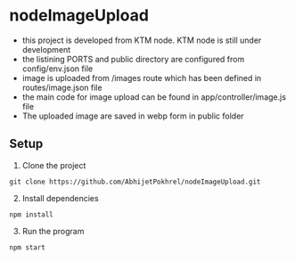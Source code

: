 # nodeImageUpload
- this project is developed from KTM node. KTM node is still under development
- the listining PORTS and public directory are configured from config/env.json file
- image is uploaded from /images route which has been defined in routes/image.json file
- the main code for image upload can be found in app/controller/image.js file
- The uploaded image are saved in webp form in public folder

## Setup

1. Clone the project
```
git clone https://github.com/AbhijetPokhrel/nodeImageUpload.git
```
2. Install dependencies

```
npm install
```

3. Run the program
```
npm start
```
